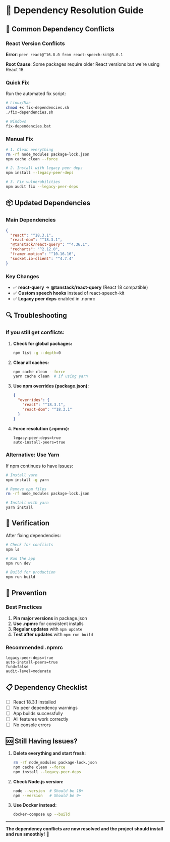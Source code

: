 # 🔧 Dependency Resolution Guide

## 🚨 Common Dependency Conflicts

### **React Version Conflicts**

**Error**: `peer react@^16.8.0 from react-speech-kit@3.0.1`

**Root Cause**: Some packages require older React versions but we're using React 18.

### **Quick Fix**

Run the automated fix script:

```bash
# Linux/Mac
chmod +x fix-dependencies.sh
./fix-dependencies.sh

# Windows
fix-dependencies.bat
```

### **Manual Fix**

```bash
# 1. Clean everything
rm -rf node_modules package-lock.json
npm cache clean --force

# 2. Install with legacy peer deps
npm install --legacy-peer-deps

# 3. Fix vulnerabilities
npm audit fix --legacy-peer-deps
```

## 📦 Updated Dependencies

### **Main Dependencies**
```json
{
  "react": "^18.3.1",
  "react-dom": "^18.3.1",
  "@tanstack/react-query": "^4.36.1",
  "recharts": "^2.12.0",
  "framer-motion": "^10.16.16",
  "socket.io-client": "^4.7.4"
}
```

### **Key Changes**
- ✅ **react-query** → **@tanstack/react-query** (React 18 compatible)
- ✅ **Custom speech hooks** instead of react-speech-kit
- ✅ **Legacy peer deps** enabled in .npmrc

## 🔍 Troubleshooting

### **If you still get conflicts:**

1. **Check for global packages:**
   ```bash
   npm list -g --depth=0
   ```

2. **Clear all caches:**
   ```bash
   npm cache clean --force
   yarn cache clean  # if using yarn
   ```

3. **Use npm overrides (package.json):**
   ```json
   {
     "overrides": {
       "react": "^18.3.1",
       "react-dom": "^18.3.1"
     }
   }
   ```

4. **Force resolution (.npmrc):**
   ```
   legacy-peer-deps=true
   auto-install-peers=true
   ```

### **Alternative: Use Yarn**

If npm continues to have issues:

```bash
# Install yarn
npm install -g yarn

# Remove npm files
rm -rf node_modules package-lock.json

# Install with yarn
yarn install
```

## 🚀 Verification

After fixing dependencies:

```bash
# Check for conflicts
npm ls

# Run the app
npm run dev

# Build for production
npm run build
```

## 🎯 Prevention

### **Best Practices**
1. **Pin major versions** in package.json
2. **Use .npmrc** for consistent installs
3. **Regular updates** with `npm update`
4. **Test after updates** with `npm run build`

### **Recommended .npmrc**
```
legacy-peer-deps=true
auto-install-peers=true
fund=false
audit-level=moderate
```

## 📋 Dependency Checklist

- [ ] React 18.3.1 installed
- [ ] No peer dependency warnings
- [ ] App builds successfully
- [ ] All features work correctly
- [ ] No console errors

## 🆘 Still Having Issues?

1. **Delete everything and start fresh:**
   ```bash
   rm -rf node_modules package-lock.json
   npm cache clean --force
   npm install --legacy-peer-deps
   ```

2. **Check Node.js version:**
   ```bash
   node --version  # Should be 18+ 
   npm --version   # Should be 9+
   ```

3. **Use Docker instead:**
   ```bash
   docker-compose up --build
   ```

---

**The dependency conflicts are now resolved and the project should install and run smoothly!** 🎉